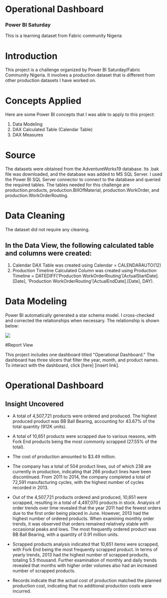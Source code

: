 # Operational Dashboard
### Power BI Saturday
This is a learning dataset from Fabric community Nigeria

# Introduction

This project is a challenge organized by Power BI Saturday/Fabric Community Nigeria. It involves a production dataset that is different from other production datasets I have worked on.

# Concepts Applied

Here are some Power BI concepts that I was able to apply to this project:

1. Data Modeling
2. DAX Calculated Table (Calendar Table)
3. DAX Measures

# Source

The datasets were obtained from the AdventureWorks19 database. Its .bak file was downloaded, and the database was added to MS SQL Server. I used the Power BI SQL Server connector to connect to the database and queried the required tables. The tables needed for this challenge are production.products, production.BillOfMaterial, production.WorkOrder, and production.WorkOrderRouting.

# Data Cleaning

The dataset did not require any cleaning.

## In the Data View, the following calculated table and columns were created:

1. Calendar DAX Table was created using
Calendar = CALENDARAUTO(12)
2. Production Timeline Calculated Column was created using
Production Timeline = DATEDIFF('Production WorkOrderRouting'[ActualStartDate].[Date], 'Production WorkOrderRouting'[ActualEndDate].[Date], DAY).

# Data Modeling

Power BI automatically generated a star schema model. I cross-checked and corrected the relationships when necessary. The relationship is shown below:

![](screenshot_(20).png)

#Report View

This project includes one dashboard titled "Operational Dashboard." The dashboard has three slicers that filter the year, month, and product names. To interact with the dashboard, click [here] [insert link].

# Operational Dashboard


## Insight Uncovered

- A total of 4,507,721 products were ordered and produced. The highest produced product was BB Ball Bearing, accounting for 43.67% of the total quantity (912K units).

- A total of 10,651 products were scrapped due to various reasons, with Fork End products being the most commonly scrapped (27.55% of the total).

- The cost of production amounted to $3.49 million.

- The company has a total of 504 product lines, out of which 238 are currently in production, indicating that 266 product lines have been discontinued. From 2011 to 2014, the company completed a total of 72,591 manufacturing cycles, with the highest number of cycles recorded in 2013.

- Out of the 4,507,721 products ordered and produced, 10,651 were scrapped, resulting in a total of 4,497,070 products in stock. Analysis of order trends over time revealed that the year 2011 had the fewest orders due to the first order being placed in June. However, 2013 had the highest number of ordered products. When examining monthly order trends, it was observed that orders remained relatively stable with occasional peaks and lows. The most frequently ordered product was BB Ball Bearing, with a quantity of 0.91 million units.

- Scrapped products analysis indicated that 10,651 items were scrapped, with Fork End being the most frequently scrapped product. In terms of yearly trends, 2013 had the highest number of scrapped products, totaling 5.5 thousand. Further examination of monthly and daily trends revealed that months with higher order volumes also had an increased number of scrapped products.

- Records indicate that the actual cost of production matched the planned production cost, indicating that no additional production costs were incurred.
